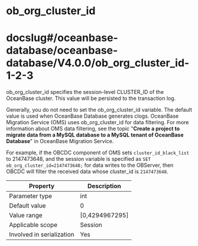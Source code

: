 ob_org_cluster_id
======================================
# docslug#/oceanbase-database/oceanbase-database/V4.0.0/ob_org_cluster_id-1-2-3
ob_org_cluster_id specifies the session-level CLUSTER_ID of the OceanBase cluster. This value will be persisted to the transaction log.

Generally, you do not need to set the ob_org_cluster_id variable. The default value is used when OceanBase Database generates clogs. OceanBase Migration Service (OMS) uses ob_org_cluster_id for data filtering. For more information about OMS data filtering, see the topic "**Create a project to migrate data from a MySQL database to a MySQL tenant of OceanBase Database**" in OceanBase Migration Service.

For example, if the OBCDC component of OMS sets `cluster_id_black_list` to 2147473648, and the session variable is specified as `SET ob_org_cluster_id=2147473648;` for data writes to the OBServer, then OBCDC will filter the received data whose cluster_id is `2147473648`.

| **Property** | **Description** |
|---------|-------------------|
| Parameter type | int |
| Default value | 0 |
| Value range | [0,4294967295] |
| Applicable scope | Session |
| Involved in serialization | Yes |
